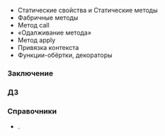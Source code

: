 - Статические свойства и Статические методы
- Фабричные методы
- Метод call
- «Одалживание метода»
- Метод apply
- Привязка контекста
- Функции-обёртки, декораторы

### Заключение

### ДЗ

### Справочники
- []().